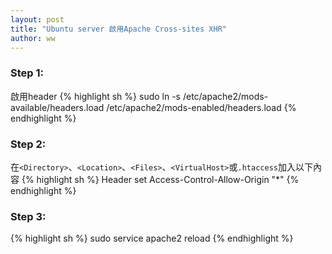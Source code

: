 ```yaml
---
layout: post
title: "Ubuntu server 啟用Apache Cross-sites XHR"
author: ww
---
```



### Step 1:
啟用header
{% highlight sh %}
sudo ln -s /etc/apache2/mods-available/headers.load /etc/apache2/mods-enabled/headers.load
{% endhighlight %}

### Step 2:
在`<Directory>`、`<Location>`、`<Files>`、`<VirtualHost>`或`.htaccess`加入以下內容
{% highlight sh %}
Header set Access-Control-Allow-Origin "*"
{% endhighlight %}

### Step 3:
{% highlight sh %}
sudo service apache2 reload
{% endhighlight %}
